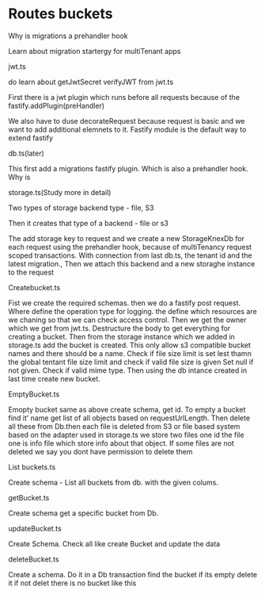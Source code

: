 # Routes buckets

Why is migrations a prehandler hook

Learn about migration startergy for multiTenant apps

jwt.ts

do learn about getJwtSecret verifyJWT from jwt.ts

First there is a jwt plugin which runs before all requests because of the fastify.addPlugin(preHandler)

We also have to duse decorateRequest because request is basic and we want to add additional elemnets to it. Fastify module is the default way to extend fastify

db.ts(later)

This first add a migrations fastify plugin. Which is also a prehandler hook. Why is 

storage.ts(Study more in detail)

Two types of storage backend type - file, S3

Then it creates that type of a backend - file or s3

The add storage key to request and we create a new StorageKnexDb for each request using the prehandler hook, because of multiTenancy request scoped transactions. With connection from last db.ts, the tenant id and the latest migration., Then we attach this backend and a new storaghe instance to the request

Createbucket.ts

Fist we create the required schemas. then we do a fastify post request. Where define the operation type for logging. the define which resources are we chaning so that we can check access control. Then we get the owner which we get from jwt.ts. Destructure the body to get everything for creating a bucket. Then from the storage instance which we added in storage.ts add the bucket is created. This only allow s3 compatible bucket names and there should be a name. Check if file size limit is set lest thamn the global tentant file size limit and check if valid file size is given Set null if not given. Check if valid mime type. Then using the db intance created in last time create new bucket.

EmptyBucket.ts

Emopty bucket same as above create schema, get id. To empty a bucket find it’ name get list of all objects based on requestUrlLength. Then delete all these from Db.then each file is deleted from S3 or file based system based on the adapter used in storage.ts we store two files one id the file one is info file which store info about that object. If some files are not deleted we say you dont have permission to delete them

List buckets.ts

Create schema - List all buckets from db. with the given colums.

getBucket.ts

Create schema get a specific bucket from Db.

updateBucket.ts

Create Schema. Check all like create Bucket and update the data

deleteBucket.ts

Create a schema. Do it in a Db transaction find the bucket if its empty delete it if not delet there is no bucket like this
